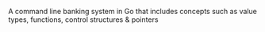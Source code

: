 A command line banking system in Go that includes concepts such as value types, functions, control structures & pointers

